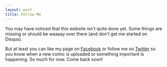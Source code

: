 ```yaml
---
layout: post
title: Follow Me
---
```


You may have noticed that this website isn't quite done yet. 
Some things are missing or should be waaaay over there (and don't get me started on Disqus). 

But at least you can like my page on [Facebook](https://www.facebook.com/lolnein) or follow me on [Twitter](https://twitter.com/lolnein) so you know when a new comic is uploaded or something important is happening.
So much for now. 
Come back soon!

